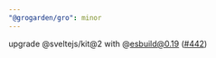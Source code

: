 ```yaml
---
"@grogarden/gro": minor
---
```


upgrade @sveltejs/kit@2 with @esbuild@0.19 ([#442](https://github.com/grogarden/gro/pull/442))